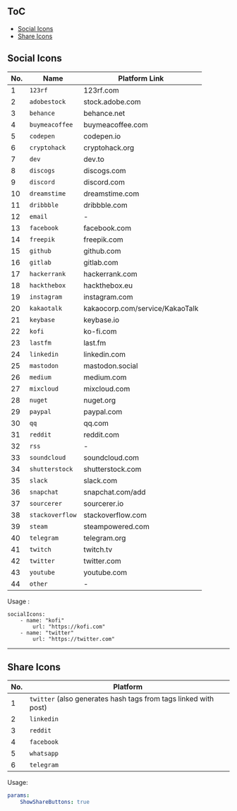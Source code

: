 ## ToC

-   [Social Icons](#social-icons)
-   [Share Icons](#share-icons)

## Social Icons

| No. | Name            | Platform Link                   |
| --- | --------------- | ------------------------------- |
| 1   | `123rf`         | 123rf.com                       |
| 2   | `adobestock`    | stock.adobe.com                 |
| 3   | `behance`       | behance.net                     |
| 4   | `buymeacoffee`  | buymeacoffee.com                |
| 5   | `codepen`       | codepen.io                      |
| 6   | `cryptohack`    | cryptohack.org                  |
| 7   | `dev`           | dev.to                          |
| 8   | `discogs`       | discogs.com                     |
| 9   | `discord`       | discord.com                     |
| 10  | `dreamstime`    | dreamstime.com                  |
| 11  | `dribbble`      | dribbble.com                    |
| 12  | `email`         | -                               |
| 13  | `facebook`      | facebook.com                    |
| 14  | `freepik`       | freepik.com                     |
| 15  | `github`        | github.com                      |
| 16  | `gitlab`        | gitlab.com                      |
| 17  | `hackerrank`    | hackerrank.com                  |
| 18  | `hackthebox`    | hackthebox.eu                   |
| 19  | `instagram`     | instagram.com                   |
| 20  | `kakaotalk`     | kakaocorp.com/service/KakaoTalk |
| 21  | `keybase`       | keybase.io                      |
| 22  | `kofi`          | ko-fi.com                       |
| 23  | `lastfm`        | last.fm                         |
| 24  | `linkedin`      | linkedin.com                    |
| 25  | `mastodon`      | mastodon.social                 |
| 26  | `medium`        | medium.com                      |
| 27  | `mixcloud`      | mixcloud.com                    |
| 28  | `nuget`         | nuget.org                       |
| 29  | `paypal`        | paypal.com                      |
| 30  | `qq`            | qq.com                          |
| 31  | `reddit`        | reddit.com                      |
| 32  | `rss`           | -                               |
| 33  | `soundcloud`    | soundcloud.com                  |
| 34  | `shutterstock`  | shutterstock.com                |
| 35  | `slack`         | slack.com                       |
| 36  | `snapchat`      | snapchat.com/add                |
| 37  | `sourcerer`     | sourcerer.io                    |
| 38  | `stackoverflow` | stackoverflow.com               |
| 39  | `steam`         | steampowered.com                |
| 40  | `telegram`      | telegram.org                    |
| 41  | `twitch`        | twitch.tv                       |
| 42  | `twitter`       | twitter.com                     |
| 43  | `youtube`       | youtube.com                     |
| 44  | `other`         | -                               |

Usage :

```
socialIcons:
    - name: "kofi"
        url: "https://kofi.com"
    - name: "twitter"
        url: "https://twitter.com"
```

---

## Share Icons

| No. | Platform                                                        |
| --- | --------------------------------------------------------------- |
| 1   | `twitter` (also generates hash tags from tags linked with post) |
| 2   | `linkedin`                                                      |
| 3   | `reddit`                                                        |
| 4   | `facebook`                                                      |
| 5   | `whatsapp`                                                      |
| 6   | `telegram`                                                      |

Usage:

```yml
params:
    ShowShareButtons: true
```
